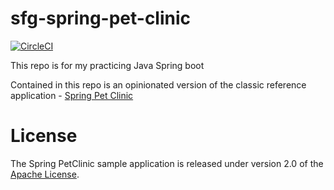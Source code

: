 # sfg-spring-pet-clinic
[![CircleCI](https://dl.circleci.com/status-badge/img/gh/crypto-sh/sfg-spring-pet-clinic/tree/master.svg?style=svg)](https://dl.circleci.com/status-badge/redirect/gh/crypto-sh/sfg-spring-pet-clinic/tree/master)

This repo is for my practicing Java Spring boot

Contained in this repo is an opinionated version of the classic reference application - [Spring Pet Clinic](https://github.com/spring-projects/spring-petclinic)



# License

 The Spring PetClinic sample application is released under version 2.0 of the [Apache License](http://www.apache.org/licenses/LICENSE-2.0).